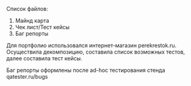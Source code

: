 Список файлов:
1. Майнд карта
2. Чек лист/Тест кейсы
3. Баг репорты

Для портфолио использовался интернет-магазин perekrestok.ru. Осуществила декомпозицию, составила список возможных тестов, далее составила тест кейсы. 

Баг репорты оформлены после ad-hoc тестирования стенда qatester.ru/bugs
